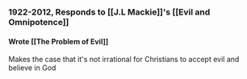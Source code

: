 ### 1922-2012, Responds to [[J.L Mackie]]'s [[Evil and Omnipotence]]

#### Wrote [[The Problem of Evil]]

Makes the case that it's not irrational for Christians to accept evil and believe in God